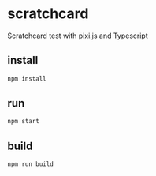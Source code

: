 # scratchcard
Scratchcard test with pixi.js and Typescript

## install

```sh
npm install
```

## run

```sh
npm start
```

## build

```sh
npm run build
```
